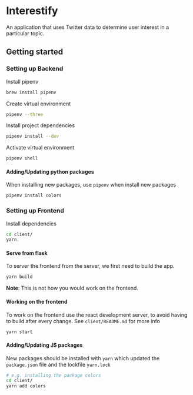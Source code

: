 # Interestify
An application that uses Twitter data to determine user interest in a particular topic.

## Getting started

### Setting up Backend
Install pipenv
```bash
brew install pipenv
```
Create virtual environment
```bash
pipenv --three
```
Install project dependencies
```bash
pipenv install --dev
```
Activate virtual environment
```bash
pipenv shell
```
#### Adding/Updating python packages
When installing new packages, use `pipenv` when install new packages
```bash
pipenv install colors
```
### Setting up Frontend
Install dependencies
```bash
cd client/
yarn
```
#### Serve from flask
To server the frontend from the server, we first need to build the app.
```bash
yarn build
```
**Note**: This is not how you would work on the frontend.

#### Working on the frontend
To work on the frontend use the react development server, to avoid having to build after every change. See `client/README.md` for more info
```bash
yarn start
```
 
#### Adding/Updating JS packages
New packages should be installed with `yarn` which updated the `package.json` file and the lockfile `yarn.lock`
```bash
# e.g. installing the package colors
cd client/
yarn add colors
```
